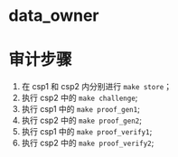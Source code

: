 # data_owner

# 审计步骤
1. 在 csp1 和 csp2 内分别进行 `make store`；
2. 执行 csp2 中的 `make challenge`;
3. 执行 csp1 中的 `make proof_gen1`;
4. 执行 csp2 中的 `make proof_gen2`;
5. 执行 csp1 中的 `make proof_verify1`;
6. 执行 csp2 中的 `make proof_verify2`;
